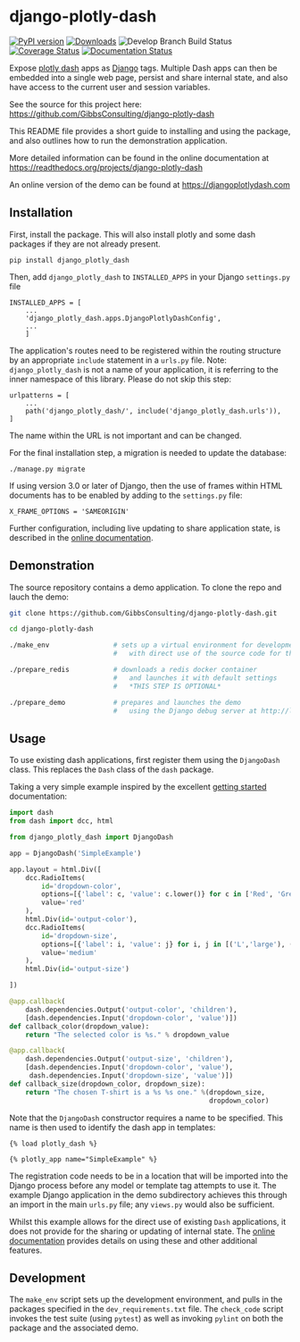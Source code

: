 # django-plotly-dash

[![PyPI version](https://badge.fury.io/py/django-plotly-dash.svg)](https://badge.fury.io/py/django-plotly-dash)
[![Downloads](https://img.shields.io/pypi/dw/django-plotly-dash.svg)](https://img.shields.io/pypi/dw/django-plotly-dash.svg)
![Develop Branch Build Status](https://travis-ci.org/GibbsConsulting/django-plotly-dash.svg?branch=master)
[![Coverage Status](https://coveralls.io/repos/github/GibbsConsulting/django-plotly-dash/badge.svg?branch=master)](https://coveralls.io/github/GibbsConsulting/django-plotly-dash?branch=master)
[![Documentation Status](https://readthedocs.org/projects/django-plotly-dash/badge/?version=latest)](https://django-plotly-dash.readthedocs.io/en/latest/?badge=latest)

Expose [plotly dash](https://plot.ly/products/dash/) apps as [Django](https://www.djangoproject.com/) tags. Multiple Dash apps can
then be embedded into a single web page, persist and share internal state, and also have access to the
current user and session variables.

See the source for this project here:
<https://github.com/GibbsConsulting/django-plotly-dash>

This README file provides a short guide to installing and using the package, and also
outlines how to run the demonstration application.

More detailed information
can be found in the online documentation at
<https://readthedocs.org/projects/django-plotly-dash>

An online version of the demo can be found at <https://djangoplotlydash.com>


## Installation

First, install the package. This will also install plotly and some dash packages if they are not already present.

    pip install django_plotly_dash

Then, add `django_plotly_dash` to `INSTALLED_APPS` in your Django `settings.py` file

    INSTALLED_APPS = [
        ...
        'django_plotly_dash.apps.DjangoPlotlyDashConfig',
        ...
        ]

The application's routes need to be registered within the routing structure by an appropriate ``include`` statement in
a ``urls.py`` file. Note: `django_plotly_dash` is not a name of your application, it is referring to the inner namespace of this library. Please do not skip this step:

    urlpatterns = [
        ...
        path('django_plotly_dash/', include('django_plotly_dash.urls')),
    ]

The name within the URL is not important and can be changed.

For the final installation step, a migration is needed to update the
database:

    ./manage.py migrate

If using version 3.0 or later of Django, then the use of frames within
HTML documents has to be enabled by adding to the ``settings.py`` file:

    X_FRAME_OPTIONS = 'SAMEORIGIN'


Further configuration, including live updating to share application
state, is described in the [online documentation](https://django-plotly-dash.readthedocs.io/en/latest/).

## Demonstration

The source repository contains a demo application. To clone the repo and lauch the demo:

```bash
git clone https://github.com/GibbsConsulting/django-plotly-dash.git

cd django-plotly-dash

./make_env                # sets up a virtual environment for development
                          #   with direct use of the source code for the package

./prepare_redis           # downloads a redis docker container
                          #   and launches it with default settings
                          #   *THIS STEP IS OPTIONAL*

./prepare_demo            # prepares and launches the demo
                          #   using the Django debug server at http://localhost:8000
```

## Usage

To use existing dash applications, first register them using the `DjangoDash` class. This
replaces the `Dash` class of the `dash` package.

Taking a very simple example inspired by the excellent [getting started](https://dash.plot.ly/) documentation:

```python
import dash
from dash import dcc, html

from django_plotly_dash import DjangoDash

app = DjangoDash('SimpleExample')

app.layout = html.Div([
    dcc.RadioItems(
        id='dropdown-color',
        options=[{'label': c, 'value': c.lower()} for c in ['Red', 'Green', 'Blue']],
        value='red'
    ),
    html.Div(id='output-color'),
    dcc.RadioItems(
        id='dropdown-size',
        options=[{'label': i, 'value': j} for i, j in [('L','large'), ('M','medium'), ('S','small')]],
        value='medium'
    ),
    html.Div(id='output-size')

])

@app.callback(
    dash.dependencies.Output('output-color', 'children'),
    [dash.dependencies.Input('dropdown-color', 'value')])
def callback_color(dropdown_value):
    return "The selected color is %s." % dropdown_value

@app.callback(
    dash.dependencies.Output('output-size', 'children'),
    [dash.dependencies.Input('dropdown-color', 'value'),
     dash.dependencies.Input('dropdown-size', 'value')])
def callback_size(dropdown_color, dropdown_size):
    return "The chosen T-shirt is a %s %s one." %(dropdown_size,
                                                  dropdown_color)
```

Note that the `DjangoDash` constructor requires a name to be specified. This name is then used to identify the dash app in
templates:

```jinja2
{% load plotly_dash %}

{% plotly_app name="SimpleExample" %}
```

The registration code needs to be in a location
that will be imported into the Django process before any model or template tag attempts to use it. The example Django application
in the demo subdirectory achieves this through an import in the main `urls.py` file; any `views.py` would also be sufficient.

Whilst this example allows for the direct use of existing `Dash` applications, it does not provide for the sharing or updating of
internal state. The [online documentation](https://django-plotly-dash.readthedocs.io/en/latest/) provides details on using these
and other additional features.

## Development

The `make_env` script sets up the development environment, and pulls in the packages
specified in the `dev_requirements.txt` file. The `check_code` script invokes the test suite (using `pytest`) as well
as invoking `pylint` on both the package and the associated demo.
